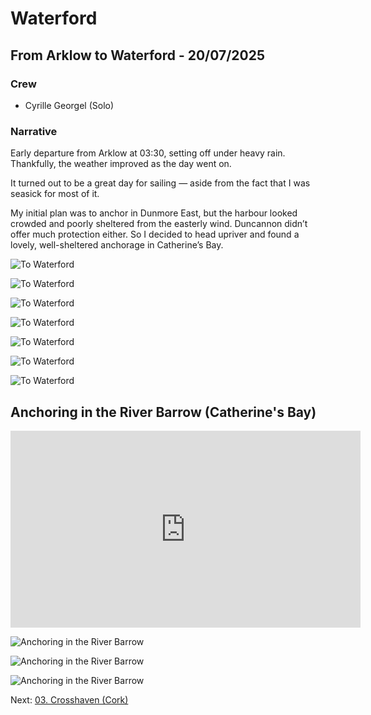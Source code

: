 # Waterford

## From Arklow to Waterford - 20/07/2025

### Crew

- Cyrille Georgel (Solo)
### Narrative

Early departure from Arklow at 03:30, setting off under heavy rain. Thankfully, the weather improved as the day went on.

It turned out to be a great day for sailing — aside from the fact that I was seasick for most of it.

My initial plan was to anchor in Dunmore East, but the harbour looked crowded and poorly sheltered from the easterly wind. Duncannon didn’t offer much protection either. So I decided to head upriver and found a lovely, well-sheltered anchorage in Catherine’s Bay.

![To Waterford](https://storage.gra.cloud.ovh.net/v1/AUTH_9c30d35f284f44b2bda08609e7c19f33/cyrille_public/Pictures/Sensation/02/02/IMG_20250720_093121.jpg)

![To Waterford](https://storage.gra.cloud.ovh.net/v1/AUTH_9c30d35f284f44b2bda08609e7c19f33/cyrille_public/Pictures/Sensation/02/02/IMG_20250720_110117.jpg)

![To Waterford](https://storage.gra.cloud.ovh.net/v1/AUTH_9c30d35f284f44b2bda08609e7c19f33/cyrille_public/Pictures/Sensation/02/02/IMG_20250720_131336.jpg)

![To Waterford](https://storage.gra.cloud.ovh.net/v1/AUTH_9c30d35f284f44b2bda08609e7c19f33/cyrille_public/Pictures/Sensation/02/02/IMG_20250720_132908.jpg)

![To Waterford](https://storage.gra.cloud.ovh.net/v1/AUTH_9c30d35f284f44b2bda08609e7c19f33/cyrille_public/Pictures/Sensation/02/02/IMG_20250720_134316.jpg)

![To Waterford](https://storage.gra.cloud.ovh.net/v1/AUTH_9c30d35f284f44b2bda08609e7c19f33/cyrille_public/Pictures/Sensation/02/02/IMG_20250720_134319.jpg)

![To Waterford](https://storage.gra.cloud.ovh.net/v1/AUTH_9c30d35f284f44b2bda08609e7c19f33/cyrille_public/Pictures/Sensation/02/02/IMG_20250720_134324.jpg)

## Anchoring in the River Barrow (Catherine's Bay)


<iframe width="560" height="315" src="https://www.youtube.com/embed/QqiUqpbW19I?si=y51RUvwsZE0MDidO" title="YouTube video player" frameborder="0" allow="accelerometer; autoplay; clipboard-write; encrypted-media; gyroscope; picture-in-picture; web-share" referrerpolicy="strict-origin-when-cross-origin" allowfullscreen></iframe>

![Anchoring in the River Barrow](https://storage.gra.cloud.ovh.net/v1/AUTH_9c30d35f284f44b2bda08609e7c19f33/cyrille_public/Pictures/Sensation/02/02/IMG_20250720_195658.jpg)

![Anchoring in the River Barrow](https://storage.gra.cloud.ovh.net/v1/AUTH_9c30d35f284f44b2bda08609e7c19f33/cyrille_public/Pictures/Sensation/02/02/IMG_20250720_200234.jpg)

![Anchoring in the River Barrow](https://storage.gra.cloud.ovh.net/v1/AUTH_9c30d35f284f44b2bda08609e7c19f33/cyrille_public/Pictures/Sensation/02/02/IMG_20250720_200238.jpg)




Next: [03. Crosshaven (Cork)](03.%20Crosshaven%20(Cork).md)

